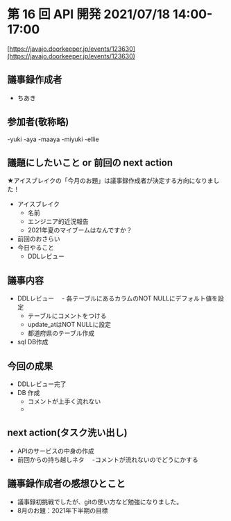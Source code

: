 # 第 16 回 API 開発 2021/07/18 14:00-17:00

[https://javajo.doorkeeper.jp/events/123630](https://javajo.doorkeeper.jp/events/123630)

## 議事録作成者
- ちあき

## 参加者(敬称略)
-yuki
-aya
-maaya
-miyuki
-ellie

## 議題にしたいこと or 前回の next action

★アイスブレイクの「今月のお題」は議事録作成者が決定する方向になりました！

- アイスブレイク
  - 名前
  - エンジニア的近況報告
  - 2021年夏のマイブームはなんですか？
- 前回のおさらい
- 今日やること
  - DDLレビュー
 
## 議事内容
- DDLレビュー
　- 各テーブルにあるカラムのNOT NULLにデフォルト値を設定
  - テーブルにコメントをつける
  - update_atはNOT NULLに設定
  - 都道府県のテーブル作成
- sql DB作成 
## 今回の成果
- DDLレビュー完了
- DB 作成
  - コメントが上手く流れない 
  - 
## next action(タスク洗い出し)
- APIのサービスの中身の作成
- 前回からの持ち越しネタ
　-コメントが流れないのでどうにかする

## 議事録作成者の感想ひとこと
- 議事録初挑戦でしたが、gitの使い方など勉強になりました。
- 8月のお題：2021年下半期の目標
